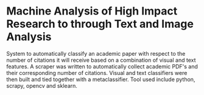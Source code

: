 
# Machine Analysis of High Impact Research to through Text and Image Analysis 

System to automatically classify an academic paper with respect to the number of citations it will receive based on a combination of visual and text features. A scraper was written to automatically collect academic PDF's and their corresponding number of citations. Visual and text classifiers were then built and tied together with a metaclassifier. Tool used include python, scrapy, opencv and sklearn.  
